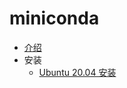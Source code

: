 # miniconda

* [介绍](介绍.md)
* 安装
  + [Ubuntu 20.04 安装](../../../../../Linux/Ubuntu/20.04/软件安装/安装miniconda.md)
